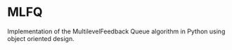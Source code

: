 # MLFQ

Implementation of the MultilevelFeedback Queue algorithm in Python using object oriented design.
